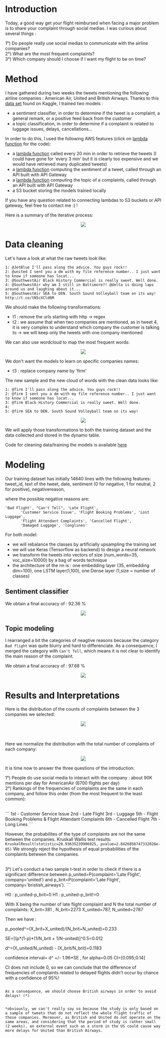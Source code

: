 # Introduction

Today, a good way get your flight reimbursed when facing a major problem is to share your complaint through social medias. I was curious about several things : 

1°) Do people really use social medias to communicate with the airline companies?
<br>
2°) What are the most frequent complaints?
<br>
3°) Which company should I choose if I want my flight to be on time?

# Method

I have gathered during two weeks the tweets mentioning  the following airline companies : American Air, United and British Airways. Thanks to this [data set](https://www.kaggle.com/crowdflower/twitter-airline-sentiment) found on Kaggle, I trained two models : 
- a sentiment classifier, in order to determine if the tweet is a complaint, a general remark, or a positive feed back from the customer
- a topic classification, in order to determine if a complaint is related to luggage issues, delays, cancellations...

In order to do this, I used the following AWS features (click on [lambda function](https://github.com/guillaumedelaloy/airlines-complaints-microservice/tree/master/aws_files) for the code):

- a [lambda function](https://github.com/guillaumedelaloy/airlines-complaints-microservice/blob/master/aws_files/stream_tweets_git.py) called every 20 min in order to retrieve the tweets (I could have gone for 'every 3 min' but it is clearly too expensive and we would have retrieved many duplicated tweets)
- a [lambda function](https://github.com/guillaumedelaloy/airlines-complaints-microservice/blob/master/aws_files/call_sentiment_git.py) computing the sentiment of a tweet, called through an API built with API Gateway
- a [lambda function](https://github.com/guillaumedelaloy/airlines-complaints-microservice/blob/master/aws_files/call_topic_classif_git.py) computing the topic of a complaints, called through an API built with API Gateway
- a S3 bucket storing the models trained locally

If you have any question related to connecting lambdas to S3 buckets or API gateway, feel free to contact me :) !



Here is a summary of the iterative process:


<p align="center">
  <img src= "https://github.com/guillaumedelaloy/airlines-complaints-microservice/blob/master/image/architecture.png?raw=true">
</p>


# Data cleaning

Let's have a look at what the raw tweets look like:

```
1: @JetBlue I'll pass along the advice. You guys rock!!
2: @united I sent you a dm with my file reference number.. I just want to know if someone has locat...
3: @SouthwestAir Black History Commercial is really sweet. Well done.
4: @SouthwestAir why am I still in Baltimore?! @delta is doing laps around us and laughing about it...
5: @SouthwestAir SEA to DEN. South Sound Volleyball team on its way! http://t.co/tN5cXCld6M

```
We should make the following transformations:
- t1 : remove the urls starting with http -> regex
- t2 : we assume that when two companies are mentioned, as in tweet 4, it is very complex to understand which company the customer is talking to -> we will keep only the tweets with one company mentioned
 
 We can also use wordcloud to map the most frequent words:
 
 <p align="center">
  <img src= "https://github.com/guillaumedelaloy/airlines-complaints-microservice/blob/master/image/wordcloud_airline_1.png?raw=true">
</p>

We don't want the models to learn on specific companies names:
- t3 : replace company name by 'firm'

The new sample and the new cloud of words with the clean data looks like:

```
1: @firm I'll pass along the advice. You guys rock!!
2: @firm I sent you a dm with my file reference number.. I just want to know if someone has locat...
3: @firm Black History Commercial is really sweet. Well done.
4: 
5: @firm SEA to DEN. South Sound Volleyball team on its way!

```

 <p align="center">
  <img src= "https://github.com/guillaumedelaloy/airlines-complaints-microservice/blob/master/image/wordcloud_airline_2.png?raw=true">
</p>

We will apply those transformations to both the training dataset and the data collected and stored in the dynamo table.

Code for cleaning data/training the models is available [here](airlines-complaints-microservice/airlines_complaints_analysis.ipynb)

# Modeling

Our training dataset has initially 14640 lines with the following features:
tweet_id, text of the tweet, date, sentiment (0 for negative, 1 for neutral, 2 for positive), negativereason,

where the possible negative reasons are:

```
'Bad Flight', "Can't Tell", 'Late Flight',
       'Customer Service Issue', 'Flight Booking Problems', 'Lost Luggage',
       'Flight Attendant Complaints', 'Cancelled Flight',
       'Damaged Luggage', 'longlines'
```
For both model: 
- we will rebalance the classes by artificially upsampling the training set
- we will use Keras (Tensorflow as backend) to design a neural network
- we transform the tweets into vectors of size (num_words=35, voc_size=10000) by a bag of words technique
- the architecture of the nn is : one embedding layer (35, embedding dim=100), one LSTM layer(1,100), one Dense layer (1,size = number of classes)


## Sentiment classifier

We obtain a final accuracy of : 92.36 %

<p align="center">
  <img src= "https://github.com/guillaumedelaloy/airlines-complaints-microservice/blob/master/image/sentiment_training.png?raw=true">
</p>

## Topic modeling

I rearranged a bit the categories of neagtive reasons because the category ```Bad flight``` was quite blurry and hard to differenciate. As a consequence, I merged the category with ```Can't Tell```, which means it is not clear to identify the main reason of the complaint.

We obtain a final accuracy of : 97.68 %

<p align="center">
  <img src= "https://github.com/guillaumedelaloy/airlines-complaints-microservice/blob/master/image/topic_training.png?raw=true">
</p>

# Results and Interpretations

Here is the distribution of the counts of complaints between the 3 companies we selected:
<br>
<p align="center">
  <img src= "https://github.com/guillaumedelaloy/airlines-complaints-microservice/blob/master/image/distrib_complaints.png?raw=true">
</p>
<br>
<br>
Here we normalize the distribution with the total number of complaints of each company:
<br>
<p align="center">
  <img src= "https://github.com/guillaumedelaloy/airlines-complaints-microservice/blob/master/image/topic_rep.png?raw=true">
</p>
It is time now to answer the three questions of the introduction:

1°) People do use social media to interact with the company : about 90K mentions per day for AmericanAir (6700 flights per day)
<br>
2°) Rankings of the frequencies of complaints are the same in each company, and follow this order (from the most frequent to the least common):

<br>
```
1st - Customer Service Issue
2nd - Late Flight
3rd - Luggage
5th - Flight Booking Problems & Flight Attendant Complaints
6th - Cancelled Flight
7th - Long Lines
```

However, the probabilites of the type of complaints are not the same between the companies.
Kruskall Wallis test results: ```KruskalResult(statistic=20.93635239906925, pvalue=2.8426856747332026e-05)```
We strongly reject the hypothesis of equal probabilities of the complaints between the companies.
 

<br>
3°) Let's conduct a two sample t-test in order to check if there is a significant difference between p_united=P(complaint='Late Flight', company='united') and p_brit=P(complaint='Late Flight', company='bristish_airways').
```

H0 : p_united-p_brit=0
H1 : p_united-p_brit!=0

With X being the number of late flight complaint and N the total number of complaints:
X_brit=381 , N_brit=2273
X_united=787, N_united=2787

Then we have : 


p_pooled^=(X_brit+X_united)/(N_brit+N_united)=0.233

SE=[(p*(1-p)*(1/N_brit + 1/N-united)]^0.5=0.012

d^=(X_united/N_united) - (X_brit/N_brit)=0.1183

confidence interval= d^ +/- 1.96*SE , for alpha=0.05
CI=[0.095;0.14]

CI does not include 0, so we can conclude that the difference of frequencies of 
complaints related to delayed flights didn't occur by chance with a confidence of 95%!
```

As a consequence, we should choose British airways in order to avoid delays! (*)


*obviously, we can't really say so because the study is only based on a sample of tweets that do not reflect the whole flight traffic of those companies. Moreover, as British and United do not operate on the same areas, and considering that the period of study is rather small (2 weeks), an external event such as a storm in the US could cause way more delays for United than British Airways.








